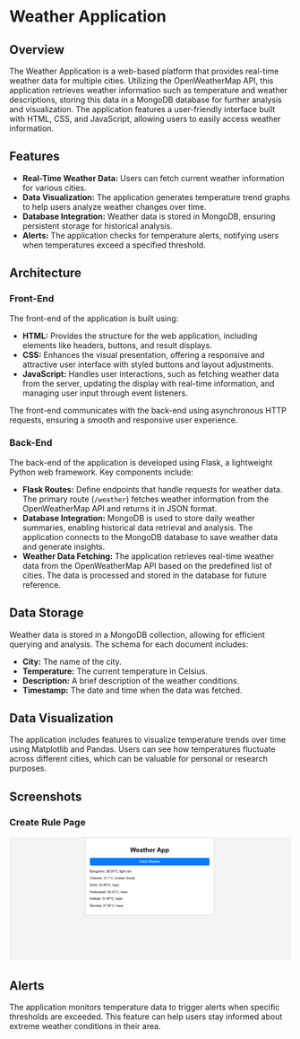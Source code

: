 # Weather Application

## Overview

The Weather Application is a web-based platform that provides real-time weather data for multiple cities. Utilizing the OpenWeatherMap API, this application retrieves weather information such as temperature and weather descriptions, storing this data in a MongoDB database for further analysis and visualization. The application features a user-friendly interface built with HTML, CSS, and JavaScript, allowing users to easily access weather information.

## Features

- **Real-Time Weather Data:** Users can fetch current weather information for various cities.
- **Data Visualization:** The application generates temperature trend graphs to help users analyze weather changes over time.
- **Database Integration:** Weather data is stored in MongoDB, ensuring persistent storage for historical analysis.
- **Alerts:** The application checks for temperature alerts, notifying users when temperatures exceed a specified threshold.

## Architecture

### Front-End

The front-end of the application is built using:

- **HTML:** Provides the structure for the web application, including elements like headers, buttons, and result displays.
- **CSS:** Enhances the visual presentation, offering a responsive and attractive user interface with styled buttons and layout adjustments.
- **JavaScript:** Handles user interactions, such as fetching weather data from the server, updating the display with real-time information, and managing user input through event listeners.

The front-end communicates with the back-end using asynchronous HTTP requests, ensuring a smooth and responsive user experience.

### Back-End

The back-end of the application is developed using Flask, a lightweight Python web framework. Key components include:

- **Flask Routes:** Define endpoints that handle requests for weather data. The primary route (`/weather`) fetches weather information from the OpenWeatherMap API and returns it in JSON format.
- **Database Integration:** MongoDB is used to store daily weather summaries, enabling historical data retrieval and analysis. The application connects to the MongoDB database to save weather data and generate insights.
- **Weather Data Fetching:** The application retrieves real-time weather data from the OpenWeatherMap API based on the predefined list of cities. The data is processed and stored in the database for future reference.

## Data Storage

Weather data is stored in a MongoDB collection, allowing for efficient querying and analysis. The schema for each document includes:

- **City:** The name of the city.
- **Temperature:** The current temperature in Celsius.
- **Description:** A brief description of the weather conditions.
- **Timestamp:** The date and time when the data was fetched.

## Data Visualization

The application includes features to visualize temperature trends over time using Matplotlib and Pandas. Users can see how temperatures fluctuate across different cities, which can be valuable for personal or research purposes.


## Screenshots

### Create Rule Page
![Output](https://github.com/abhi-shek-86/Weather_Monitoring/blob/master/Output%20-%20Weather.png)


## Alerts

The application monitors temperature data to trigger alerts when specific thresholds are exceeded. This feature can help users stay informed about extreme weather conditions in their area.


